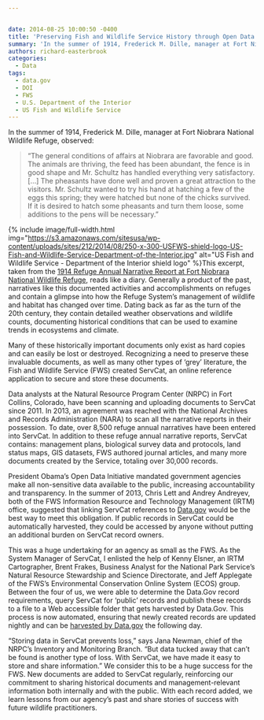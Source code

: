 ```yaml
---


date: 2014-08-25 10:00:50 -0400
title: 'Preserving Fish and Wildlife Service History through Open Data Initiative'
summary: 'In the summer of 1914, Frederick M. Dille, manager at Fort Niobrara National Wildlife Refuge, observed\: &ldquo;The general conditions of affairs at Niobrara are favorable and good. The animals are thriving, the feed has been abundant, the fence is in good shape and Mr. Schultz has handled everything very satisfactory. [&hellip;] The pheasants have done'
authors: richard-easterbrook
categories:
  - Data
tags:
  - data.gov
  - DOI
  - FWS
  - U.S. Department of the Interior
  - US Fish and Wildlife Service
---
```


In the summer of 1914, Frederick M. Dille, manager at Fort Niobrara National Wildlife Refuge, observed:

> “The general conditions of affairs at Niobrara are favorable and good. The animals are thriving, the feed has been abundant, the fence is in good shape and Mr. Schultz has handled everything very satisfactory. […] The pheasants have done well and proven a great attraction to the visitors. Mr. Schultz wanted to try his hand at hatching a few of the eggs this spring; they were hatched but none of the chicks survived. If it is desired to hatch some pheasants and turn them loose, some additions to the pens will be necessary.”


{% include image/full-width.html img="https://s3.amazonaws.com/sitesusa/wp-content/uploads/sites/212/2014/08/250-x-300-USFWS-shield-logo-US-Fish-and-Wildlife-Service-Department-of-the-Interior.jpg" alt="US Fish and Wildlife Service - Department of the Interior shield logo" %}This excerpt, taken from the [1914 Refuge Annual Narrative Report at Fort Niobrara National Wildlife Refuge](http://catalog.data.gov/dataset/fort-niobrara-national-wildlife-refuge-narrative-report-1914), reads like a diary. Generally a product of the past, narratives like this documented activities and accomplishments on refuges and contain a glimpse into how the Refuge System’s management of wildlife and habitat has changed over time. Dating back as far as the turn of the 20th century, they contain detailed weather observations and wildlife counts, documenting historical conditions that can be used to examine trends in ecosystems and climate.

Many of these historically important documents only exist as hard copies and can easily be lost or destroyed. Recognizing a need to preserve these invaluable documents, as well as many other types of ‘grey’ literature, the Fish and Wildlife Service (FWS) created ServCat, an online reference application to secure and store these documents.

Data analysts at the Natural Resource Program Center (NRPC) in Fort Collins, Colorado, have been scanning and uploading documents to ServCat since 2011. In 2013, an agreement was reached with the National Archives and Records Administration (NARA) to scan all the narrative reports in their possession. To date, over 8,500 refuge annual narratives have been entered into ServCat. In addition to these refuge annual narrative reports, ServCat contains: management plans, biological survey data and protocols, land status maps, GIS datasets, FWS authored journal articles, and many more documents created by the Service, totaling over 30,000 records.

President Obama’s Open Data Initiative mandated government agencies make all non-sensitive data available to the public, increasing accountability and transparency. In the summer of 2013, Chris Lett and Andrey Andreyev, both of the FWS Information Resource and Technology Management (IRTM) office, suggested that linking ServCat references to [Data.gov](http://www.data.gov/) would be the best way to meet this obligation. If public records in ServCat could be automatically harvested, they could be accessed by anyone without putting an additional burden on ServCat record owners.

This was a huge undertaking for an agency as small as the FWS. As the System Manager of ServCat, I enlisted the help of Kenny Elsner, an IRTM Cartographer, Brent Frakes, Business Analyst for the National Park Service’s Natural Resource Stewardship and Science Directorate, and Jeff Applegate of the FWS’s Environmental Conservation Online System (ECOS) group. Between the four of us, we were able to determine the Data.Gov record requirements, query ServCat for ‘public’ records and publish these records to a file to a Web accessible folder that gets harvested by Data.Gov. This process is now automated, ensuring that newly created records are updated nightly and can be [harvested by Data.gov](https://www.WHATEVER/2014/06/20/agency-dataset-publication-in-data-gov/) the following day.

“Storing data in ServCat prevents loss,” says Jana Newman, chief of the NRPC’s Inventory and Monitoring Branch. “But data tucked away that can’t be found is another type of loss. With ServCat, we have made it easy to store and share information.” We consider this to be a huge success for the FWS. New documents are added to ServCat regularly, reinforcing our commitment to sharing historical documents and management-relevant information both internally and with the public. With each record added, we learn lessons from our agency’s past and share stories of success with future wildlife practitioners.